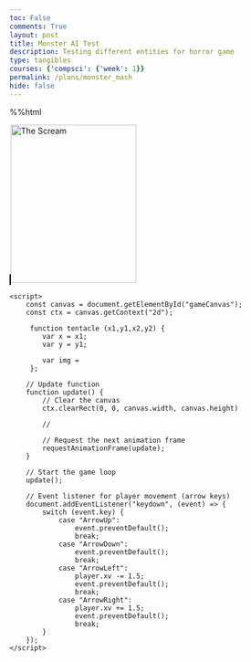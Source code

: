 ```yaml
---
toc: False
comments: True
layout: post
title: Monster AI Test
description: Testing different entities for horror game
type: tangibles
courses: {'compsci': {'week': 1}}
permalink: /plans/monster_mash
hide: false
---
```


%%html

<html>
<head>
    <style>
        canvas {
            border: 1px solid black;
            .bgmove {
            width: 750px;
            height: 400px;
            background-image: url("images/room2.png");
            background-size: cover;
            position: absolute;
            }
        }
    </style>
</head>
<body>
    <canvas id="gameCanvas" width="700" height="400"></canvas>
    <img id="scream" src="img_the_scream.jpg" alt="The Scream" width="220" height="277">

    <script>
        const canvas = document.getElementById("gameCanvas");
        const ctx = canvas.getContext("2d");

         function tentacle (x1,y1,x2,y2) {
            var x = x1;
            var y = y1;

            var img = 
         };

        // Update function
        function update() {
            // Clear the canvas
            ctx.clearRect(0, 0, canvas.width, canvas.height)
            
            //

            // Request the next animation frame
            requestAnimationFrame(update);
        }

        // Start the game loop
        update();

        // Event listener for player movement (arrow keys)
        document.addEventListener("keydown", (event) => {
            switch (event.key) {
                case "ArrowUp":
                    event.preventDefault();
                    break;
                case "ArrowDown":
                    event.preventDefault();
                    break;
                case "ArrowLeft":
                    player.xv -= 1.5;
                    event.preventDefault();
                    break;
                case "ArrowRight":
                    player.xv += 1.5;
                    event.preventDefault();
                    break;
            }
        });
    </script>
</body>
</html>
